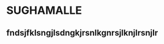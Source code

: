 
<!--
ningal entha ivde cheyyinne



- 🔭 I’m currently working on parayoola
- 🌱 I’m currently learning parayoola
- 👯 I’m looking to collaborate on parayoola
- 🤔 I’m looking for help with parayoola
- 💬 Ask me about parayoola
- 📫 How to reach me: ariyuvenki vilichaal mathi
-->

<h1>SUGHAMALLE</h1>
<h2>fndsjfklsngjlsdngkjrsnlkgnrsjlknjlrsnjlr</h2>
